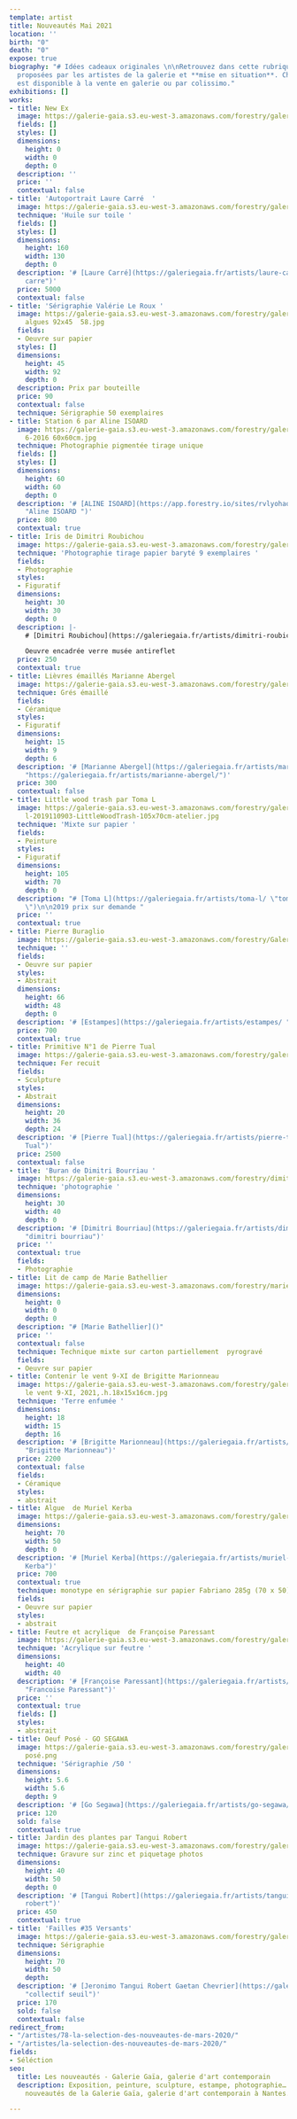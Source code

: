 ```yaml
---
template: artist
title: Nouveautés Mai 2021
location: ''
birth: "0"
death: "0"
expose: true
biography: "# Idées cadeaux originales \n\nRetrouvez dans cette rubrique des **nouveautés**
  proposées par les artistes de la galerie et **mise en situation**. Chaque œuvre
  est disponible à la vente en galerie ou par colissimo."
exhibitions: []
works:
- title: New Ex
  image: https://galerie-gaia.s3.eu-west-3.amazonaws.com/forestry/galerie-gaia-exclu-new21.png
  fields: []
  styles: []
  dimensions:
    height: 0
    width: 0
    depth: 0
  description: ''
  price: ''
  contextual: false
- title: 'Autoportrait Laure Carré  '
  image: https://galerie-gaia.s3.eu-west-3.amazonaws.com/forestry/galerie-gaia-laure-carre.jpg
  technique: 'Huile sur toile '
  fields: []
  styles: []
  dimensions:
    height: 160
    width: 130
    depth: 0
  description: '# [Laure Carré](https://galeriegaia.fr/artists/laure-carre/ "laure
    carre")'
  price: 5000
  contextual: false
- title: 'Sérigraphie Valérie Le Roux '
  image: https://galerie-gaia.s3.eu-west-3.amazonaws.com/forestry/galerie-gaia-valerie-leroux-trio
    algues 92x45  58.jpg
  fields:
  - Oeuvre sur papier
  styles: []
  dimensions:
    height: 45
    width: 92
    depth: 0
  description: Prix par bouteille
  price: 90
  contextual: false
  technique: Sérigraphie 50 exemplaires
- title: Station 6 par Aline ISOARD
  image: https://galerie-gaia.s3.eu-west-3.amazonaws.com/forestry/galerie-gaia-aline-isoard-station
    6-2016 60x60cm.jpg
  technique: Photographie pigmentée tirage unique
  fields: []
  styles: []
  dimensions:
    height: 60
    width: 60
    depth: 0
  description: '# [ALINE ISOARD](https://app.forestry.io/sites/rvlyohao9wjrjw/#/pages/src-pages-artists-aline-md/
    "Aline ISOARD ")'
  price: 800
  contextual: true
- title: Iris de Dimitri Roubichou
  image: https://galerie-gaia.s3.eu-west-3.amazonaws.com/forestry/galerie-gaia-roubichou-abergel.jpg
  technique: 'Photographie tirage papier baryté 9 exemplaires '
  fields:
  - Photographie
  styles:
  - Figuratif
  dimensions:
    height: 30
    width: 30
    depth: 0
  description: |-
    # [Dimitri Roubichou](https://galeriegaia.fr/artists/dimitri-roubichou/ "dimitri roubichou ")

    Oeuvre encadrée verre musée antireflet
  price: 250
  contextual: true
- title: Lièvres émaillés Marianne Abergel
  image: https://galerie-gaia.s3.eu-west-3.amazonaws.com/forestry/galerie-gaia-Marianne-Abergel-3-lièvres-céladon-2021.jpg
  technique: Grés émaillé
  fields:
  - Céramique
  styles:
  - Figuratif
  dimensions:
    height: 15
    width: 9
    depth: 6
  description: '# [Marianne Abergel](https://galeriegaia.fr/artists/marianne-abergel/
    "https://galeriegaia.fr/artists/marianne-abergel/")'
  price: 300
  contextual: false
- title: Little wood trash par Toma L
  image: https://galerie-gaia.s3.eu-west-3.amazonaws.com/forestry/galerie-gaia-toma
    l-2019110903-LittleWoodTrash-105x70cm-atelier.jpg
  technique: 'Mixte sur papier '
  fields:
  - Peinture
  styles:
  - Figuratif
  dimensions:
    height: 105
    width: 70
    depth: 0
  description: "# [Toma L](https://galeriegaia.fr/artists/toma-l/ \"toma labarthe
    \")\n\n2019 prix sur demande "
  price: ''
  contextual: true
- title: Pierre Buraglio
  image: https://galerie-gaia.s3.eu-west-3.amazonaws.com/forestry/Galerie-Gaia-Pierre-Buraglio.jpg
  technique: ''
  fields:
  - Oeuvre sur papier
  styles:
  - Abstrait
  dimensions:
    height: 66
    width: 48
    depth: 0
  description: '# [Estampes](https://galeriegaia.fr/artists/estampes/ "Gerard Traquandi")'
  price: 700
  contextual: true
- title: Primitive N°1 de Pierre Tual
  image: https://galerie-gaia.s3.eu-west-3.amazonaws.com/forestry/galerie-gaia-pierre-tual-primitive-n-1.jpg
  technique: Fer recuit
  fields:
  - Sculpture
  styles:
  - Abstrait
  dimensions:
    height: 20
    width: 36
    depth: 24
  description: '# [Pierre Tual](https://galeriegaia.fr/artists/pierre-tual/ "Pierre
    Tual")'
  price: 2500
  contextual: false
- title: 'Buran de Dimitri Bourriau '
  image: https://galerie-gaia.s3.eu-west-3.amazonaws.com/forestry/dimitribourriau_snowstorm_2019.jpg
  technique: 'photographie '
  dimensions:
    height: 30
    width: 40
    depth: 0
  description: '# [Dimitri Bourriau](https://galeriegaia.fr/artists/dimitri-bourriau/
    "dimitri bourriau")'
  price: ''
  contextual: true
  fields:
  - Photographie
- title: Lit de camp de Marie Bathellier
  image: https://galerie-gaia.s3.eu-west-3.amazonaws.com/forestry/mariebathellier-litdecamppeint-43x70x188-900€.jpeg
  dimensions:
    height: 0
    width: 0
    depth: 0
  description: "# [Marie Bathellier]()"
  price: ''
  contextual: false
  technique: Technique mixte sur carton partiellement  pyrogravé
  fields:
  - Oeuvre sur papier
- title: Contenir le vent 9-XI de Brigitte Marionneau
  image: https://galerie-gaia.s3.eu-west-3.amazonaws.com/forestry/galerie-gaia-marionneau-contenir
    le vent 9-XI, 2021,.h.18x15x16cm.jpg
  technique: 'Terre enfumée '
  dimensions:
    height: 18
    width: 15
    depth: 16
  description: '# [Brigitte Marionneau](https://galeriegaia.fr/artists/brigitte-marionneau/
    "Brigitte Marionneau")'
  price: 2200
  contextual: false
  fields:
  - Céramique
  styles:
  - abstrait
- title: Algue  de Muriel Kerba
  image: https://galerie-gaia.s3.eu-west-3.amazonaws.com/forestry/galerie-gaia-MURIEL-KERBA_algue.petrole_70x50.jpg
  dimensions:
    height: 70
    width: 50
    depth: 0
  description: '# [Muriel Kerba](https://galeriegaia.fr/artists/muriel-kerba/ "Muriel
    Kerba")'
  price: 700
  contextual: true
  technique: monotype en sérigraphie sur papier Fabriano 285g (70 x 50)
  fields:
  - Oeuvre sur papier
  styles:
  - abstrait
- title: Feutre et acrylique  de Françoise Paressant
  image: https://galerie-gaia.s3.eu-west-3.amazonaws.com/forestry/galerie-gaia-francoise-paressant-A:F-50X50-005.jpg
  technique: 'Acrylique sur feutre '
  dimensions:
    height: 40
    width: 40
  description: '# [Françoise Paressant](https://galeriegaia.fr/artists/francoise-paressant-1/
    "Francoise Paressant")'
  price: ''
  contextual: true
  fields: []
  styles:
  - abstrait
- title: Oeuf Posé - GO SEGAWA
  image: https://galerie-gaia.s3.eu-west-3.amazonaws.com/forestry/galerie-gaia-go-segawa-oeuf
    posé.png
  technique: 'Sérigraphie /50 '
  dimensions:
    height: 5.6
    width: 5.6
    depth: 9
  description: '# [Go Segawa](https://galeriegaia.fr/artists/go-segawa/ "Go Segawa")'
  price: 120
  sold: false
  contextual: true
- title: Jardin des plantes par Tangui Robert
  image: https://galerie-gaia.s3.eu-west-3.amazonaws.com/forestry/galerie-gaia-tangui-robert-jardin-des-plantes-40x50.jpg
  technique: Gravure sur zinc et piquetage photos
  dimensions:
    height: 40
    width: 50
    depth: 0
  description: '# [Tangui Robert](https://galeriegaia.fr/artists/tangui-robert/ "Tangui
    robert")'
  price: 450
  contextual: true
- title: 'Failles #35 Versants'
  image: https://galerie-gaia.s3.eu-west-3.amazonaws.com/forestry/galerie-gaia-versants-strates-35-30x40cm.jpeg
  technique: Sérigraphie
  dimensions:
    height: 70
    width: 50
    depth: 
  description: '# [Jeronimo Tangui Robert Gaetan Chevrier](https://galeriegaia.fr/artists/collectif-jeronimo-gaetan-chevrier-tangui-robert/
    "collectif seuil")'
  price: 170
  sold: false
  contextual: false
redirect_from:
- "/artistes/78-la-selection-des-nouveautes-de-mars-2020/"
- "/artistes/la-selection-des-nouveautes-de-mars-2020/"
fields:
- Séléction
seo:
  title: Les nouveautés - Galerie Gaïa, galerie d'art contemporain
  description: Exposition, peinture, sculpture, estampe, photographie… Découvrez les
    nouveautés de la Galerie Gaïa, galerie d'art contemporain à Nantes.

---
```

